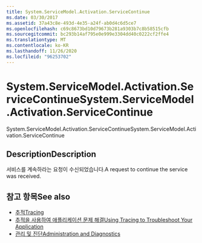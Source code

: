 ```yaml
---
title: System.ServiceModel.Activation.ServiceContinue
ms.date: 03/30/2017
ms.assetid: 37a43c8e-493d-4e35-a24f-ab0d4c6d5ce7
ms.openlocfilehash: c69c8673bd10d79673b281a9303b7c8b58515cfb
ms.sourcegitcommit: bc293b14af795e0e999e3304dd40c0222cf2ffe4
ms.translationtype: MT
ms.contentlocale: ko-KR
ms.lasthandoff: 11/26/2020
ms.locfileid: "96253702"
---
```

# <a name="systemservicemodelactivationservicecontinue"></a><span data-ttu-id="11c0d-102">System.ServiceModel.Activation.ServiceContinue</span><span class="sxs-lookup"><span data-stu-id="11c0d-102">System.ServiceModel.Activation.ServiceContinue</span></span>

<span data-ttu-id="11c0d-103">System.ServiceModel.Activation.ServiceContinue</span><span class="sxs-lookup"><span data-stu-id="11c0d-103">System.ServiceModel.Activation.ServiceContinue</span></span>  
  
## <a name="description"></a><span data-ttu-id="11c0d-104">Description</span><span class="sxs-lookup"><span data-stu-id="11c0d-104">Description</span></span>  

 <span data-ttu-id="11c0d-105">서비스를 계속하라는 요청이 수신되었습니다.</span><span class="sxs-lookup"><span data-stu-id="11c0d-105">A request to continue the service was received.</span></span>  
  
## <a name="see-also"></a><span data-ttu-id="11c0d-106">참고 항목</span><span class="sxs-lookup"><span data-stu-id="11c0d-106">See also</span></span>

- [<span data-ttu-id="11c0d-107">추적</span><span class="sxs-lookup"><span data-stu-id="11c0d-107">Tracing</span></span>](index.md)
- [<span data-ttu-id="11c0d-108">추적을 사용하여 애플리케이션 문제 해결</span><span class="sxs-lookup"><span data-stu-id="11c0d-108">Using Tracing to Troubleshoot Your Application</span></span>](using-tracing-to-troubleshoot-your-application.md)
- [<span data-ttu-id="11c0d-109">관리 및 진단</span><span class="sxs-lookup"><span data-stu-id="11c0d-109">Administration and Diagnostics</span></span>](../index.md)
